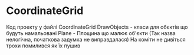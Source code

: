 # CoordinateGrid
 
Код проекту у файлі CoordinateGrid 
DrawObjects - класи для обєктів що будуть намальовані
Plаne - Площина що малює об'єкти (Так назва нелогічна, початкова задумка не виправдалася)
На коміти не дивіться трохи помилився як їх пушив
